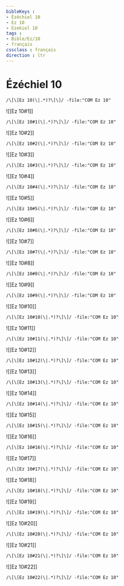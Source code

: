 ```yaml
---
bibleKeys : 
- Ézéchiel 10
- Ez 10
- Ezekiel 10
tags : 
- Bible/Ez/10
- français
cssclass : français
direction : ltr
---
```


# Ézéchiel 10

```query
/\[\[Ez 10(\|.*)?\]\]/ -file:"COM Ez 10"
```



![[Ez 10#1]]

```query
/\[\[Ez 10#1(\|.*)?\]\]/ -file:"COM Ez 10"
```

![[Ez 10#2]]

```query
/\[\[Ez 10#2(\|.*)?\]\]/ -file:"COM Ez 10"
```

![[Ez 10#3]]

```query
/\[\[Ez 10#3(\|.*)?\]\]/ -file:"COM Ez 10"
```

![[Ez 10#4]]

```query
/\[\[Ez 10#4(\|.*)?\]\]/ -file:"COM Ez 10"
```

![[Ez 10#5]]

```query
/\[\[Ez 10#5(\|.*)?\]\]/ -file:"COM Ez 10"
```

![[Ez 10#6]]

```query
/\[\[Ez 10#6(\|.*)?\]\]/ -file:"COM Ez 10"
```

![[Ez 10#7]]

```query
/\[\[Ez 10#7(\|.*)?\]\]/ -file:"COM Ez 10"
```

![[Ez 10#8]]

```query
/\[\[Ez 10#8(\|.*)?\]\]/ -file:"COM Ez 10"
```

![[Ez 10#9]]

```query
/\[\[Ez 10#9(\|.*)?\]\]/ -file:"COM Ez 10"
```

![[Ez 10#10]]

```query
/\[\[Ez 10#10(\|.*)?\]\]/ -file:"COM Ez 10"
```

![[Ez 10#11]]

```query
/\[\[Ez 10#11(\|.*)?\]\]/ -file:"COM Ez 10"
```

![[Ez 10#12]]

```query
/\[\[Ez 10#12(\|.*)?\]\]/ -file:"COM Ez 10"
```

![[Ez 10#13]]

```query
/\[\[Ez 10#13(\|.*)?\]\]/ -file:"COM Ez 10"
```

![[Ez 10#14]]

```query
/\[\[Ez 10#14(\|.*)?\]\]/ -file:"COM Ez 10"
```

![[Ez 10#15]]

```query
/\[\[Ez 10#15(\|.*)?\]\]/ -file:"COM Ez 10"
```

![[Ez 10#16]]

```query
/\[\[Ez 10#16(\|.*)?\]\]/ -file:"COM Ez 10"
```

![[Ez 10#17]]

```query
/\[\[Ez 10#17(\|.*)?\]\]/ -file:"COM Ez 10"
```

![[Ez 10#18]]

```query
/\[\[Ez 10#18(\|.*)?\]\]/ -file:"COM Ez 10"
```

![[Ez 10#19]]

```query
/\[\[Ez 10#19(\|.*)?\]\]/ -file:"COM Ez 10"
```

![[Ez 10#20]]

```query
/\[\[Ez 10#20(\|.*)?\]\]/ -file:"COM Ez 10"
```

![[Ez 10#21]]

```query
/\[\[Ez 10#21(\|.*)?\]\]/ -file:"COM Ez 10"
```

![[Ez 10#22]]

```query
/\[\[Ez 10#22(\|.*)?\]\]/ -file:"COM Ez 10"
```

